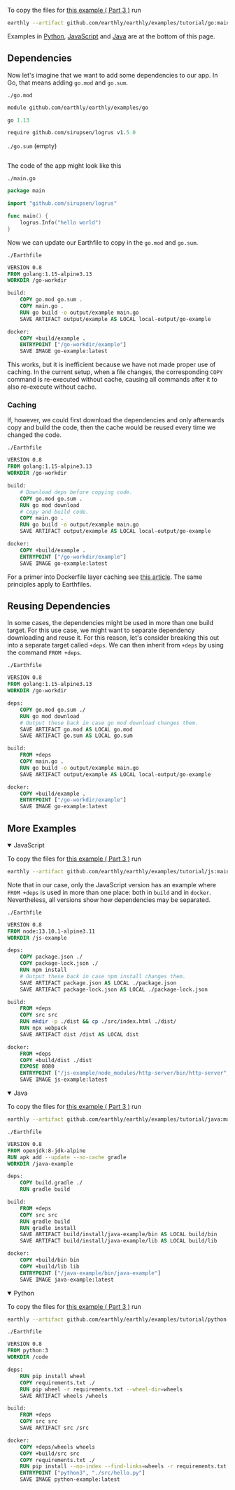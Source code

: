 
To copy the files for [this example ( Part 3 )](https://github.com/earthly/earthly/tree/main/examples/tutorial/go/part3) run

```bash
earthly --artifact github.com/earthly/earthly/examples/tutorial/go:main+part3/part3 ./part3
```
Examples in [Python](#more-examples), [JavaScript](#more-examples) and [Java](#more-examples) are at the bottom of this page.

## Dependencies
Now let's imagine that we want to add some dependencies to our app. In Go, that means adding `go.mod` and `go.sum`. 

`./go.mod`

```go.mod
module github.com/earthly/earthly/examples/go

go 1.13

require github.com/sirupsen/logrus v1.5.0
```

`./go.sum` (empty)

```go.sum
```

The code of the app might look like this

`./main.go`

```go
package main

import "github.com/sirupsen/logrus"

func main() {
	logrus.Info("hello world")
}
```

Now we can update our Earthfile to copy in the `go.mod` and `go.sum`.

`./Earthfile`

```Dockerfile
VERSION 0.8
FROM golang:1.15-alpine3.13
WORKDIR /go-workdir

build:
    COPY go.mod go.sum .
    COPY main.go .
    RUN go build -o output/example main.go
    SAVE ARTIFACT output/example AS LOCAL local-output/go-example

docker:
    COPY +build/example .
    ENTRYPOINT ["/go-workdir/example"]
    SAVE IMAGE go-example:latest
```
This works, but it is inefficient because we have not made proper use of caching. In the current setup, when a file changes, the corresponding `COPY` command is re-executed without cache, causing all commands after it to also re-execute without cache.

### Caching

If, however, we could first download the dependencies and only afterwards copy and build the code, then the cache would be reused every time we changed the code.

`./Earthfile`

```Dockerfile
VERSION 0.8
FROM golang:1.15-alpine3.13
WORKDIR /go-workdir

build:
    # Download deps before copying code.
    COPY go.mod go.sum .
    RUN go mod download
    # Copy and build code.
    COPY main.go .
    RUN go build -o output/example main.go
    SAVE ARTIFACT output/example AS LOCAL local-output/go-example

docker:
    COPY +build/example .
    ENTRYPOINT ["/go-workdir/example"]
    SAVE IMAGE go-example:latest
```

For a primer into Dockerfile layer caching see [this article](https://pythonspeed.com/articles/docker-caching-model/). The same principles apply to Earthfiles.

## Reusing Dependencies

In some cases, the dependencies might be used in more than one build target. For this use case, we might want to separate dependency downloading and reuse it. For this reason, let's consider breaking this out into a separate target called `+deps`. We can then inherit from `+deps` by using the command `FROM +deps`.

`./Earthfile`

```Dockerfile
VERSION 0.8
FROM golang:1.15-alpine3.13
WORKDIR /go-workdir

deps:
    COPY go.mod go.sum ./
    RUN go mod download
    # Output these back in case go mod download changes them.
    SAVE ARTIFACT go.mod AS LOCAL go.mod
    SAVE ARTIFACT go.sum AS LOCAL go.sum

build:
    FROM +deps
    COPY main.go .
    RUN go build -o output/example main.go
    SAVE ARTIFACT output/example AS LOCAL local-output/go-example

docker:
    COPY +build/example .
    ENTRYPOINT ["/go-workdir/example"]
    SAVE IMAGE go-example:latest
```

## More Examples

<details open>
<summary>JavaScript</summary>

To copy the files for [this example ( Part 3 )](https://github.com/earthly/earthly/tree/main/examples/tutorial/js/part3) run

```bash
earthly --artifact github.com/earthly/earthly/examples/tutorial/js:main+part3/part3 ./part3
```

Note that in our case, only the JavaScript version has an example where `FROM +deps` is used in more than one place: both in `build` and in `docker`. Nevertheless, all versions show how dependencies may be separated.

`./Earthfile`

```Dockerfile
VERSION 0.8
FROM node:13.10.1-alpine3.11
WORKDIR /js-example

deps:
    COPY package.json ./
    COPY package-lock.json ./
    RUN npm install
    # Output these back in case npm install changes them.
    SAVE ARTIFACT package.json AS LOCAL ./package.json
    SAVE ARTIFACT package-lock.json AS LOCAL ./package-lock.json

build:
    FROM +deps
    COPY src src
    RUN mkdir -p ./dist && cp ./src/index.html ./dist/
    RUN npx webpack
    SAVE ARTIFACT dist /dist AS LOCAL dist

docker:
    FROM +deps
    COPY +build/dist ./dist
    EXPOSE 8080
    ENTRYPOINT ["/js-example/node_modules/http-server/bin/http-server", "./dist"]
    SAVE IMAGE js-example:latest
```

</details>


<details open>
<summary>Java</summary>

To copy the files for [this example ( Part 3 )](https://github.com/earthly/earthly/tree/main/examples/tutorial/java/part3) run

```bash
earthly --artifact github.com/earthly/earthly/examples/tutorial/java:main+part3/part3 ./part3
```

`./Earthfile`

```Dockerfile
VERSION 0.8
FROM openjdk:8-jdk-alpine
RUN apk add --update --no-cache gradle
WORKDIR /java-example

deps:
    COPY build.gradle ./
    RUN gradle build

build:
    FROM +deps
    COPY src src
    RUN gradle build
    RUN gradle install
    SAVE ARTIFACT build/install/java-example/bin AS LOCAL build/bin
    SAVE ARTIFACT build/install/java-example/lib AS LOCAL build/lib

docker:
    COPY +build/bin bin
    COPY +build/lib lib
    ENTRYPOINT ["/java-example/bin/java-example"]
    SAVE IMAGE java-example:latest
```

</details>


<details open>
<summary>Python</summary>

To copy the files for [this example ( Part 3 )](https://github.com/earthly/earthly/tree/main/examples/tutorial/python/part3) run

```bash
earthly --artifact github.com/earthly/earthly/examples/tutorial/python:main+part3/part3 ./part3
```

`./Earthfile`

```Dockerfile
VERSION 0.8
FROM python:3
WORKDIR /code

deps:
    RUN pip install wheel
    COPY requirements.txt ./
    RUN pip wheel -r requirements.txt --wheel-dir=wheels
    SAVE ARTIFACT wheels /wheels

build:
    FROM +deps
    COPY src src
    SAVE ARTIFACT src /src

docker:
    COPY +deps/wheels wheels
    COPY +build/src src
    COPY requirements.txt ./
    RUN pip install --no-index --find-links=wheels -r requirements.txt
    ENTRYPOINT ["python3", "./src/hello.py"]
    SAVE IMAGE python-example:latest
```

</details>
